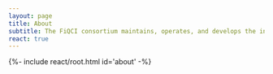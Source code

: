 ```yaml
---
layout: page
title: About
subtitle: The FiQCI consortium maintains, operates, and develops the infrastructure
react: true
---
```


{%- include react/root.html id='about' -%}


